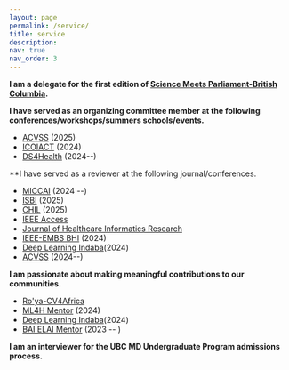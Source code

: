 ```yaml
---
layout: page
permalink: /service/
title: service
description: 
nav: true
nav_order: 3
---
```

**I am a delegate for the first edition of [Science Meets Parliament-British Columbia](https://sciencepolicy.ca/programs/science-meets-parliament/smp-bc-2025/smp-bc-2025-delegates-selected/#).**

**I have served as an organizing committee member at the following conferences/workshops/summers schools/events.**
- [ACVSS](https://www.acvss.ai/) (2025)
- [ICOIACT](https://icoiact.org/) (2024)
- [DS4Health](https://ro-ya-cv4africa.github.io/homepage/event_workshop.html) (2024--)

**I have served as a reviewer at the following journal/conferences.

- [MICCAI](https://miccai.org/) (2024 --)
- [ISBI](https://biomedicalimaging.org/2025/) (2025)
- [CHIL](https://chil.ahli.cc/) (2025)
- [IEEE Access](https://ieeeaccess.ieee.org/) 
- [Journal of Healthcare Informatics Research](https://link.springer.com/journal/41666)
- [IEEE-EMBS BHI](https://bhi.embs.org/2024/) (2024)
- [Deep Learning Indaba](https://deeplearningindaba.com)(2024)
- [ACVSS](https://www.acvss.ai/) (2024--)


**I am passionate about making meaningful contributions to our communities.**
- [Ro'ya-CV4Africa](https://ro-ya-cv4africa.github.io/homepage/)
- [ML4H Mentor](https://ahli.cc/ml4h) (2024)
- [Deep Learning Indaba](https://deeplearningindaba.com)(2024)
- [BAI ELAI Mentor](https://www.blackinai.org) (2023 -- )

**I am an interviewer for the UBC MD Undergraduate Program admissions process.**


